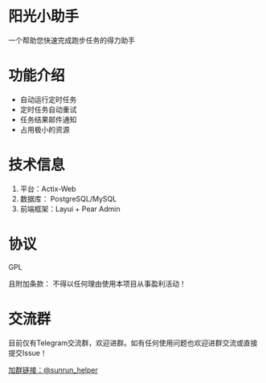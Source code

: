 # 阳光小助手
一个帮助您快速完成跑步任务的得力助手

# 功能介绍
* 自动运行定时任务
* 定时任务自动重试
* 任务结果邮件通知
* 占用极小的资源

# 技术信息
1. 平台：Actix-Web
2. 数据库： PostgreSQL/MySQL
3. 前端框架：Layui + Pear Admin

# 协议
GPL

且附加条款：
不得以任何理由使用本项目从事盈利活动！

# 交流群
目前仅有Telegram交流群，欢迎进群。如有任何使用问题也欢迎进群交流或直接提交Issue！

[加群链接：@sunrun_helper](https://t.me/sunrun_helper)